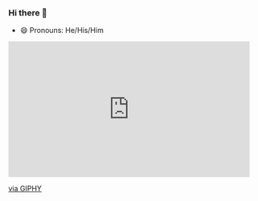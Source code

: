 ### Hi there 👋
- 😄 Pronouns: He/His/Him
<iframe src="https://giphy.com/embed/oG9JWEcm7dlTi" width="480" height="270" frameBorder="0" class="giphy-embed" allowFullScreen></iframe><p><a href="https://giphy.com/gifs/black-hole-oG9JWEcm7dlTi">via GIPHY</a></p>
<!--
**mrunal77/mrunal77** is a ✨ _special_ ✨ repository because its `README.md` (this file) appears on your GitHub profile.

Here are some ideas to get you started:

- 🔭 I’m currently working on ...
- 🌱 I’m currently learning ...
- 👯 I’m looking to collaborate on ...
- 🤔 I’m looking for help with ...
- 💬 Ask me about ...
- 📫 How to reach me: ...
- 😄 Pronouns: ...
- ⚡ Fun fact: ...
-->
